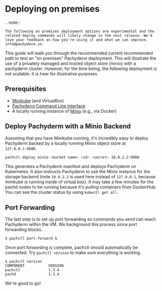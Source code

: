 # Deploying on premises

.. note::

	The following on premises deployment options are experimental and the related deploy commands will likely change in the next release. We'd love your feedback an how you're using it and what we can improve. info@pachyderm.io.

This guide will walk you through the recommended current recommended path to test an "on premises" Pachyderm deployment. This will illustrate the use of a privately managed and hosted object store (minio) with a pachyderm cluster.  However, for the time being, the following deployment is not scalable.  It is hear for illustrative purposes.

## Prerequisites
- [Minikube](#minikube) (and VirtualBox)
- [Pachyderm Command Line Interface](#pachctl)
- A locally running instance of [Minio](https://www.minio.io/) (e.g., via Docker)

## Deploy Pachyderm with a Minio Backend
Assuming that you have Minikube running, it's incredibly easy to deploy Pachyderm backed by a locally running Minio object store at `127.0.0.1:9000`.  

```sh
pachctl deploy minio <bucket name> <id> <secret> 10.0.2.2:9000
```

This generates a Pachyderm manifest and deploys Pachyderm on Kubernetes. It also instructs Pachyderm to use the Minio instance for the storage backend (note `10.0.2.2` is used here instead of `127.0.0.1`, because minikube is running inside of virtual box).  It may take a few minutes for the pachd nodes to be running because it's pulling containers from DockerHub. You can see the cluster status by using `kubectl get all`.

## Port Forwarding

The last step is to set up port forwarding so commands you send can reach Pachyderm within the VM. We background this process since port forwarding blocks.

```shell
$ pachctl port-forward &
```

Once port forwarding is complete, pachctl should automatically be connected. Try `pachctl version` to make sure everything is working.

```shell
$ pachctl version
COMPONENT           VERSION
pachctl             1.3.4
pachd               1.3.4
```

We're good to go!

